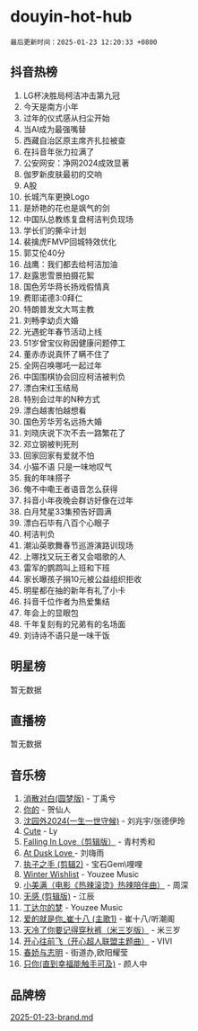 # douyin-hot-hub

`最后更新时间：2025-01-23 12:20:33 +0800`

## 抖音热榜

1. LG杯决胜局柯洁冲击第九冠
1. 今天是南方小年
1. 过年的仪式感从扫尘开始
1. 当AI成为最强嘴替
1. 西藏自治区原主席齐扎拉被查
1. 在抖音年张力拉满了
1. 公安网安：净网2024成效显著
1. 伽罗新皮肤最初的交响
1. A股
1. 长城汽车更换Logo
1. 是娇艳的花也是飒气的剑
1. 中国队总教练复盘柯洁判负现场
1. 学长们的撕伞计划
1. 裴擒虎FMVP回城特效优化
1. 郭艾伦40分
1. 战鹰：我们都去给柯洁加油
1. 赵露思雪景拍摄花絮
1. 国色芳华蒋长扬戏假情真
1. 费耶诺德3:0拜仁
1. 特朗普发文大骂主教
1. 刘畅李幼贞大婚
1. 光遇蛇年春节活动上线
1. 51岁曾宝仪称因健康问题停工
1. 董赤赤说真怀了瞒不住了
1. 全网召唤哪吒一起过年
1. 中国围棋协会回应柯洁被判负
1. 漂白宋红玉结局
1. 特别会过年的N种方式
1. 漂白越害怕越想看
1. 国色芳华芳名远扬大婚
1. 刘晓庆说下次不去一路繁花了
1. 邓立钢被判死刑
1. 回家回家有爱就不怕
1. 小猫不语 只是一味地叹气
1. 我的年味搭子
1. 俺不中嘞王者语音怎么获得
1. 抖音小年夜晚会群访好像在过年
1. 白月梵星33集预告好圆满
1. 漂白石毕有八百个心眼子
1. 柯洁判负
1. 潮汕英歌舞春节巡游演路训现场
1. 上哪找又玩王者又会唱歌的人
1. 雷军的鹦鹉叫上班和下班
1. 家长曝孩子捐10元被公益组织拒收
1. 明星都在抽的新年有礼了小卡
1. 抖音千位作者为热爱集结
1. 年会上的显眼包
1. 千年复刻有的兄弟有的名场面
1. 刘诗诗不语只是一味干饭

## 明星榜

暂无数据

## 直播榜

暂无数据

## 音乐榜

1. [消散对白(圆梦版)](https://sf5-hl-cdn-tos.douyinstatic.com/obj/tos-cn-ve-2774/og4jB5I5IizzoZVAAAzWgBMAsMDWoArfwBOiFs) - 丁禹兮
1. [你的](https://sf5-hl-cdn-tos.douyinstatic.com/obj/tos-cn-ve-2774/oYuIeKf42jB7sEV6B2upMdpYAgfrQWj0FeRegh) - 贺仙人
1. [沈园外2024(一生一世守候)](https://sf3-cdn-tos.douyinstatic.com/obj/tos-cn-ve-2774/oAIYMHGCmKaYKFDd6FZBf9AfMfx1eErAAEJAFH) - 刘兆宇/张德伊玲
1. [Cute](https://sf5-hl-cdn-tos.douyinstatic.com/obj/tos-cn-ve-2774/o4IbIzHWKAAB4wsS5qMBRiiAlEBGTpQRNfFvuo) - Ly
1. [Falling In Love（剪辑版）](https://sf5-hl-cdn-tos.douyinstatic.com/obj/tos-cn-ve-2774/o8ajpA8zzgBPahbBIO8AcKGBLJezFCRd1wfP9f) - 青村秀和
1. [ At Dusk  Love ](https://sf5-hl-cdn-tos.douyinstatic.com/obj/tos-cn-ve-2774/o8CrpCf5CaYgI4ZrtQgMQAFEfuGqNnRSDQAPBc) - 刘嗨雨
1. [执子之手 (剪辑2)](https://sf5-hl-cdn-tos.douyinstatic.com/obj/tos-cn-ve-2774/oUoZLQjCc31XzqsBnBQUNgeKtYPBcgbFDwtfcu) - 宝石Gem\哩哩
1. [Winter Wishlist](https://sf5-hl-cdn-tos.douyinstatic.com/obj/tos-cn-ve-2774/oIIgUOeamCFCVAzxN6MFRLIBlLGpUqQxeeHrLE) - Youzee Music
1. [小美满（电影《热辣滚烫》热辣陪伴曲）](https://sf5-hl-cdn-tos.douyinstatic.com/obj/tos-cn-ve-2774/o0GAn2lSgfZIDUgtevCGDQYnFg4CwnrBaxbTZL) - 周深
1. [无感 (剪辑版)](https://sf5-hl-cdn-tos.douyinstatic.com/obj/tos-cn-ve-2774/o0eIsUzJBDlQaQFC5OFlgbMEZC1TFYBftOBn6p) - 江辰
1. [丁达尔的梦](https://sf5-hl-cdn-tos.douyinstatic.com/obj/tos-cn-ve-2774/oMU3WirUZBVQkAC9ccG5P2IQirziZM2RTInUY) - Youzee Music
1. [爱的就是你_崔十八 (主歌1)](https://sf5-hl-cdn-tos.douyinstatic.com/obj/tos-cn-ve-2774/oI5BO5DhFZ6UTcNCnZaOCBLtZ7WIMQGfgnXf5E) - 崔十八/听潮阁
1. [天冷了你要记得穿秋裤（米三岁版）](https://sf5-hl-cdn-tos.douyinstatic.com/obj/tos-cn-ve-2774/oQlIwVIDWiZ6BQilAorS7MA0AgCkQDvcZAdm1) - 米三岁
1. [开心往前飞（开心超人联盟主题曲）](https://sf5-hl-cdn-tos.douyinstatic.com/obj/tos-cn-ve-2774/9d8fb7c82cf1421fb93a9fe925275e0a) - VIVI
1. [春娇与志明](https://sf5-hl-cdn-tos.douyinstatic.com/obj/tos-cn-ve-2774/e530d8fceb7044b39707d7f9ff54add1) - 街道办,欧阳耀莹
1. [只你(直到幸福能触手可及)](https://sf5-hl-cdn-tos.douyinstatic.com/obj/tos-cn-ve-2774/o0lBkRDzFTeaVSUz3ZZSCBVtZ5DIMQGfgmEAuE) - 颜人中

## 品牌榜

[2025-01-23-brand.md](2025-01-23-brand.md)
